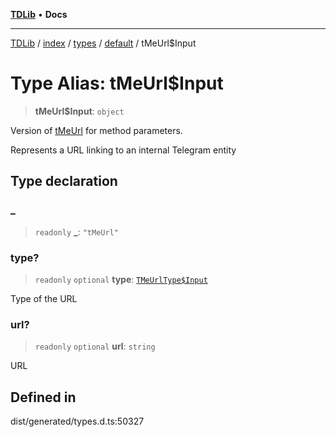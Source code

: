 [**TDLib**](../../../../../../README.md) • **Docs**

***

[TDLib](../../../../../../modules.md) / [index](../../../../../README.md) / [types](../../../README.md) / [default](../README.md) / tMeUrl$Input

# Type Alias: tMeUrl$Input

> **tMeUrl$Input**: `object`

Version of [tMeUrl](tMeUrl-1.md) for method parameters.

Represents a URL linking to an internal Telegram entity

## Type declaration

### \_

> `readonly` **\_**: `"tMeUrl"`

### type?

> `readonly` `optional` **type**: [`TMeUrlType$Input`](TMeUrlType$Input.md)

Type of the URL

### url?

> `readonly` `optional` **url**: `string`

URL

## Defined in

dist/generated/types.d.ts:50327
